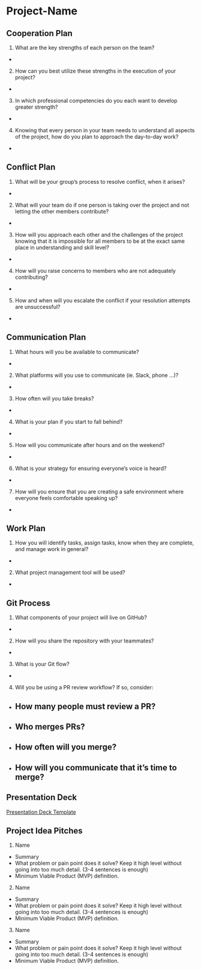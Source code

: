 # Project-Name 

## Cooperation Plan
1. What are the key strengths of each person on the team?
  - 
2. How can you best utilize these strengths in the execution of your project?
  - 
3. In which professional competencies do you each want to develop greater strength?
  -
4. Knowing that every person in your team needs to understand all aspects of the project, how do you plan to approach the day-to-day work?
  - 
  
## Conflict Plan
1. What will be your group’s process to resolve conflict, when it arises?
  - 
2. What will your team do if one person is taking over the project and not letting the other members contribute?
  - 
3. How will you approach each other and the challenges of the project knowing that it is impossible for all members to be at the exact same place in understanding and skill level?
  - 
4. How will you raise concerns to members who are not adequately contributing?
  - 
5. How and when will you escalate the conflict if your resolution attempts are unsuccessful?
  - 
  
## Communication Plan
1. What hours will you be available to communicate?
  - 
2. What platforms will you use to communicate (ie. Slack, phone …)?
  - 
3. How often will you take breaks?
  - 
4. What is your plan if you start to fall behind?
  - 
5. How will you communicate after hours and on the weekend?
  - 
6. What is your strategy for ensuring everyone’s voice is heard?
  - 
7. How will you ensure that you are creating a safe environment where everyone feels comfortable speaking up?
  - 
  
## Work Plan
1. How you will identify tasks, assign tasks, know when they are complete, and manage work in general?
  - 
2. What project management tool will be used?
  - 
  
## Git Process 
1. What components of your project will live on GitHub?
  - 
2. How will you share the repository with your teammates?
  - 
3. What is your Git flow?
  - 
4. Will you be using a PR review workflow? If so, consider:
  - How many people must review a PR?
    - 
  - Who merges PRs?
    - 
  - How often will you merge?
    - 
  - How will you communicate that it’s time to merge?
    - 
  
## Presentation Deck
[Presentation Deck Template](https://docs.google.com/presentation/d/1NeXKKEpjK2DDme8EwlZBsJndUqIgGYzWrY6FAYtNTf0/edit#slide=id.g2accd1c413_3_31)
  
## Project Idea Pitches
1. Name
  - Summary
  - What problem or pain point does it solve? Keep it high level without going into too much detail. (3-4 sentences is enough)
  - Minimum Viable Product (MVP) definition.
  
2. Name
  - Summary
  - What problem or pain point does it solve? Keep it high level without going into too much detail. (3-4 sentences is enough)
  - Minimum Viable Product (MVP) definition.
  
3. Name
  - Summary
  - What problem or pain point does it solve? Keep it high level without going into too much detail. (3-4 sentences is enough)
  - Minimum Viable Product (MVP) definition.
